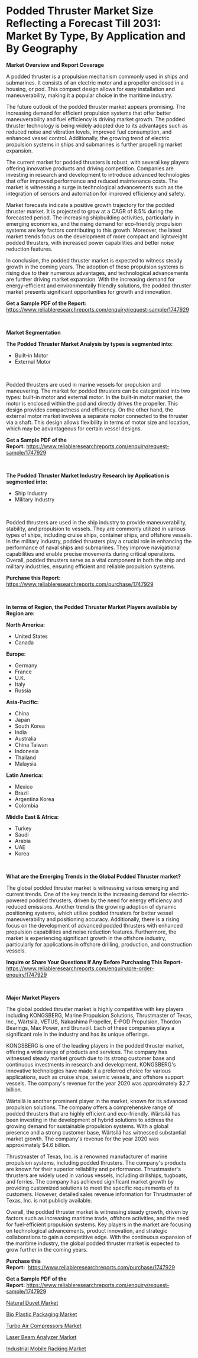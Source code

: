 <p><h1>Podded Thruster Market Size Reflecting a Forecast Till 2031: Market By Type, By Application and By Geography</h1></p><p><strong>Market Overview and Report Coverage</strong></p>
<p><p>A podded thruster is a propulsion mechanism commonly used in ships and submarines. It consists of an electric motor and a propeller enclosed in a housing, or pod. This compact design allows for easy installation and maneuverability, making it a popular choice in the maritime industry.</p><p>The future outlook of the podded thruster market appears promising. The increasing demand for efficient propulsion systems that offer better maneuverability and fuel efficiency is driving market growth. The podded thruster technology is being widely adopted due to its advantages such as reduced noise and vibration levels, improved fuel consumption, and enhanced vessel control. Additionally, the growing trend of electric propulsion systems in ships and submarines is further propelling market expansion.</p><p>The current market for podded thrusters is robust, with several key players offering innovative products and driving competition. Companies are investing in research and development to introduce advanced technologies that offer improved performance and reduced maintenance costs. The market is witnessing a surge in technological advancements such as the integration of sensors and automation for improved efficiency and safety.</p><p>Market forecasts indicate a positive growth trajectory for the podded thruster market. It is projected to grow at a CAGR of 8.5% during the forecasted period. The increasing shipbuilding activities, particularly in emerging economies, and the rising demand for eco-friendly propulsion systems are key factors contributing to this growth. Moreover, the latest market trends focus on the development of more compact and lightweight podded thrusters, with increased power capabilities and better noise reduction features.</p><p>In conclusion, the podded thruster market is expected to witness steady growth in the coming years. The adoption of these propulsion systems is rising due to their numerous advantages, and technological advancements are further driving market expansion. With the increasing demand for energy-efficient and environmentally friendly solutions, the podded thruster market presents significant opportunities for growth and innovation.</p></p>
<p><strong>Get a Sample PDF of the Report:</strong> <a href="https://www.reliableresearchreports.com/enquiry/request-sample/1747929">https://www.reliableresearchreports.com/enquiry/request-sample/1747929</a></p>
<p>&nbsp;</p>
<p><strong>Market Segmentation</strong></p>
<p><strong>The Podded Thruster Market Analysis by types is segmented into:</strong></p>
<p><ul><li>Built-in Motor</li><li>External Motor</li></ul></p>
<p>&nbsp;</p>
<p><p>Podded thrusters are used in marine vessels for propulsion and maneuvering. The market for podded thrusters can be categorized into two types: built-in motor and external motor. In the built-in motor market, the motor is enclosed within the pod and directly drives the propeller. This design provides compactness and efficiency. On the other hand, the external motor market involves a separate motor connected to the thruster via a shaft. This design allows flexibility in terms of motor size and location, which may be advantageous for certain vessel designs.</p></p>
<p><strong>Get a Sample PDF of the Report:</strong>&nbsp;<a href="https://www.reliableresearchreports.com/enquiry/request-sample/1747929">https://www.reliableresearchreports.com/enquiry/request-sample/1747929</a></p>
<p>&nbsp;</p>
<p><strong>The Podded Thruster Market Industry Research by Application is segmented into:</strong></p>
<p><ul><li>Ship Industry</li><li>Military Industry</li></ul></p>
<p>&nbsp;</p>
<p><p>Podded thrusters are used in the ship industry to provide maneuverability, stability, and propulsion to vessels. They are commonly utilized in various types of ships, including cruise ships, container ships, and offshore vessels. In the military industry, podded thrusters play a crucial role in enhancing the performance of naval ships and submarines. They improve navigational capabilities and enable precise movements during critical operations. Overall, podded thrusters serve as a vital component in both the ship and military industries, ensuring efficient and reliable propulsion systems.</p></p>
<p><strong>Purchase this Report:</strong>&nbsp; <a href="https://www.reliableresearchreports.com/purchase/1747929">https://www.reliableresearchreports.com/purchase/1747929</a></p>
<p>&nbsp;</p>
<p><strong>In terms of Region, the Podded Thruster Market Players available by Region are:</strong></p>
<p>
    <p> <strong> North America: </strong>
        <ul>
            <li>United States</li>
            <li>Canada</li>
        </ul>
        </p> 
    <p> <strong> Europe: </strong>
        <ul>
            <li>Germany</li>
            <li>France</li>
            <li>U.K.</li>
            <li>Italy</li>
            <li>Russia</li>
        </ul>
        </p> 
    <p> <strong> Asia-Pacific: </strong>
        <ul>
            <li>China</li>
            <li>Japan</li>
            <li>South Korea</li>
            <li>India</li>
            <li>Australia</li>
            <li>China Taiwan</li>
            <li>Indonesia</li>
            <li>Thailand</li>
            <li>Malaysia</li>
        </ul>
        </p> 
    <p> <strong> Latin America: </strong>
        <ul>
            <li>Mexico</li>
            <li>Brazil</li>
            <li>Argentina Korea</li>
            <li>Colombia</li>
        </ul>
        </p> 
    <p> <strong> Middle East & Africa: </strong>
        <ul>
            <li>Turkey</li>
            <li>Saudi</li>
            <li>Arabia</li>
            <li>UAE</li>
            <li>Korea</li>
        </ul>
    </p>
    </p>
<p>&nbsp;</p>
<p><strong>What are the Emerging Trends in the Global Podded Thruster market?</strong></p>
<p><p>The global podded thruster market is witnessing various emerging and current trends. One of the key trends is the increasing demand for electric-powered podded thrusters, driven by the need for energy efficiency and reduced emissions. Another trend is the growing adoption of dynamic positioning systems, which utilize podded thrusters for better vessel maneuverability and positioning accuracy. Additionally, there is a rising focus on the development of advanced podded thrusters with enhanced propulsion capabilities and noise reduction features. Furthermore, the market is experiencing significant growth in the offshore industry, particularly for applications in offshore drilling, production, and construction vessels.</p></p>
<p><strong>Inquire or Share Your Questions If Any Before Purchasing This Report</strong>- <a href="https://www.reliableresearchreports.com/enquiry/pre-order-enquiry/1747929">https://www.reliableresearchreports.com/enquiry/pre-order-enquiry/1747929</a></p>
<p>&nbsp;</p>
<p><strong>Major Market Players</strong></p>
<p><p>The global podded thruster market is highly competitive with key players including KONGSBERG, Marine Propulsion Solutions, Thrustmaster of Texas, Inc., Wärtsilä, VETUS, Nakashima Propeller, E-POD Propulsion, Thordon Bearings, Max Power, and Brunvoll. Each of these companies plays a significant role in the industry and has its unique offerings.</p><p>KONGSBERG is one of the leading players in the podded thruster market, offering a wide range of products and services. The company has witnessed steady market growth due to its strong customer base and continuous investments in research and development. KONGSBERG's innovative technologies have made it a preferred choice for various applications, such as cruise ships, seismic vessels, and offshore support vessels. The company's revenue for the year 2020 was approximately $2.7 billion.</p><p>Wärtsilä is another prominent player in the market, known for its advanced propulsion solutions. The company offers a comprehensive range of podded thrusters that are highly efficient and eco-friendly. Wärtsilä has been investing in the development of hybrid solutions to address the growing demand for sustainable propulsion systems. With a global presence and a strong customer base, Wärtsilä has witnessed substantial market growth. The company's revenue for the year 2020 was approximately $4.6 billion.</p><p>Thrustmaster of Texas, Inc. is a renowned manufacturer of marine propulsion systems, including podded thrusters. The company's products are known for their superior reliability and performance. Thrustmaster's thrusters are widely used in various vessels, including drillships, tugboats, and ferries. The company has achieved significant market growth by providing customized solutions to meet the specific requirements of its customers. However, detailed sales revenue information for Thrustmaster of Texas, Inc. is not publicly available.</p><p>Overall, the podded thruster market is witnessing steady growth, driven by factors such as increasing maritime trade, offshore activities, and the need for fuel-efficient propulsion systems. Key players in the market are focusing on technological advancements, product innovation, and strategic collaborations to gain a competitive edge. With the continuous expansion of the maritime industry, the global podded thruster market is expected to grow further in the coming years.</p></p>
<p><strong>Purchase this Report:</strong>&nbsp;&nbsp;<a href="https://www.reliableresearchreports.com/purchase/1747929">https://www.reliableresearchreports.com/purchase/1747929</a></p>
<p></p>
<p><strong>Get a Sample PDF of the Report:</strong>&nbsp;<a href="https://www.reliableresearchreports.com/enquiry/request-sample/1747929">https://www.reliableresearchreports.com/enquiry/request-sample/1747929</a></p>
<p><p><a href="https://medium.com/@juliepayne1928/natural-duvet-market-size-reveals-the-best-marketing-channels-in-global-industry-4f1d8da3e93e">Natural Duvet Market</a></p><p><a href="https://medium.com/@juliepayne1928/bio-plastic-packaging-market-size-cagr-trends-2024-2030-a3d4729131be">Bio Plastic Packaging Market</a></p><p><a href="https://github.com/amae102299/Market-Research-Report-List-2/blob/main/turbo-air-compressors-market.md">Turbo Air Compressors Market</a></p><p><a href="https://github.com/prosalinda88/Market-Research-Report-List-2/blob/main/laser-beam-analyzer-market.md">Laser Beam Analyzer Market</a></p><p><a href="https://medium.com/@juliepayne1928/industrial-mobile-racking-market-competitive-analysis-market-trends-and-forecast-to-2030-8661497a686b">Industrial Mobile Racking Market</a></p></p>